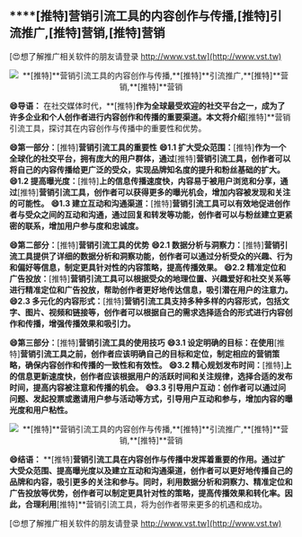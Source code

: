 ## ****[推特]**营销引流工具的内容创作与传播,**[推特]**引流推广,**[推特]**营销,**[推特]**营销**

[😍想了解推广相关软件的朋友请登录 http://www.vst.tw](http://www.vst.tw)

 <center><img src="https://vst.tw/MP4/tuiguang/png/3.png" alt="**[推特]**营销引流工具的内容创作与传播,**[推特]**引流推广,**[推特]**营销,**[推特]**营销"></center>

**😄导语：**
在社交媒体时代，**[推特]**作为全球最受欢迎的社交平台之一，成为了许多企业和个人创作者进行内容创作和传播的重要渠道。本文将介绍**[推特]**营销引流工具，探讨其在内容创作与传播中的重要性和优势。

**😄第一部分：**[推特]**营销引流工具的重要性**
**😄1.1 扩大受众范围：**[推特]**作为一个全球化的社交平台，拥有庞大的用户群体，通过**[推特]**营销引流工具，创作者可以将自己的内容传播给更广泛的受众，实现品牌知名度的提升和粉丝基础的扩大。**
**😄1.2 提高曝光度：**[推特]**上的信息传播速度快，内容易于被用户浏览和分享，通过**[推特]**营销引流工具，创作者可以获得更多的曝光机会，增加内容被发现和关注的可能性。**
**😄1.3 建立互动和沟通渠道：**[推特]**营销引流工具可以有效地促进创作者与受众之间的互动和沟通，通过回复和转发等功能，创作者可以与粉丝建立更紧密的联系，增加用户参与度和忠诚度。**

**😄第二部分：**[推特]**营销引流工具的优势**
**😄2.1 数据分析与洞察力：**[推特]**营销引流工具提供了详细的数据分析和洞察功能，创作者可以通过分析受众的兴趣、行为和偏好等信息，制定更具针对性的内容策略，提高传播效果。**
**😄2.2 精准定位和广告投放：**[推特]**营销引流工具可以根据受众的地理位置、兴趣爱好和社交关系等进行精准定位和广告投放，帮助创作者更好地传达信息，吸引潜在用户的注意力。**
**😄2.3 多元化的内容形式：**[推特]**营销引流工具支持多种多样的内容形式，包括文字、图片、视频和链接等，创作者可以根据自己的需求选择适合的形式进行内容创作和传播，增强传播效果和吸引力。**

**😄第三部分：**[推特]**营销引流工具的使用技巧**
**😄3.1 设定明确的目标：在使用**[推特]**营销引流工具之前，创作者应该明确自己的目标和定位，制定相应的营销策略，确保内容创作和传播的一致性和有效性。**
**😄3.2 精心规划发布时间：**[推特]**上的信息更新速度快，创作者应该根据用户的活跃时间和关注规律，选择合适的发布时间，提高内容被注意和传播的机会。**
**😄3.3 引导用户互动：创作者可以通过问问题、发起投票或邀请用户参与活动等方式，引导用户互动和参与，增加内容的曝光度和用户粘性。**

 <center><img src="https://vst.tw/MP4/tuiguang/png/7.png" alt="**[推特]**营销引流工具的内容创作与传播,**[推特]**引流推广,**[推特]**营销,**[推特]**营销"></center>

**😄结语：**
**[推特]**营销引流工具在内容创作与传播中发挥着重要的作用。通过扩大受众范围、提高曝光度以及建立互动和沟通渠道，创作者可以更好地传播自己的品牌和内容，吸引更多的关注和参与。同时，利用数据分析和洞察力、精准定位和广告投放等优势，创作者可以制定更具针对性的策略，提高传播效果和转化率。因此，合理利用**[推特]**营销引流工具，将为创作者带来更多的机遇和成功。

[😍想了解推广相关软件的朋友请登录 http://www.vst.tw](http://www.vst.tw)



